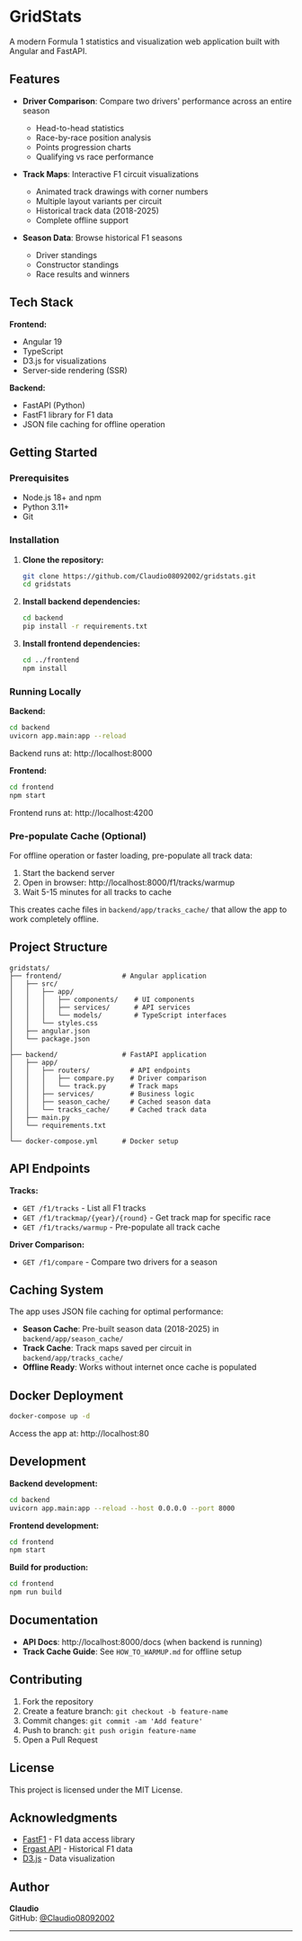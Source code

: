 # GridStats

A modern Formula 1 statistics and visualization web application built with Angular and FastAPI.

## Features

- **Driver Comparison**: Compare two drivers' performance across an entire season
  - Head-to-head statistics
  - Race-by-race position analysis
  - Points progression charts
  - Qualifying vs race performance

- **Track Maps**: Interactive F1 circuit visualizations
  - Animated track drawings with corner numbers
  - Multiple layout variants per circuit
  - Historical track data (2018-2025)
  - Complete offline support

- **Season Data**: Browse historical F1 seasons
  - Driver standings
  - Constructor standings
  - Race results and winners

## Tech Stack

**Frontend:**
- Angular 19
- TypeScript
- D3.js for visualizations
- Server-side rendering (SSR)

**Backend:**
- FastAPI (Python)
- FastF1 library for F1 data
- JSON file caching for offline operation

## Getting Started

### Prerequisites

- Node.js 18+ and npm
- Python 3.11+
- Git

### Installation

1. **Clone the repository:**
   ```bash
   git clone https://github.com/Claudio08092002/gridstats.git
   cd gridstats
   ```

2. **Install backend dependencies:**
   ```bash
   cd backend
   pip install -r requirements.txt
   ```

3. **Install frontend dependencies:**
   ```bash
   cd ../frontend
   npm install
   ```

### Running Locally

**Backend:**
```bash
cd backend
uvicorn app.main:app --reload
```
Backend runs at: http://localhost:8000

**Frontend:**
```bash
cd frontend
npm start
```
Frontend runs at: http://localhost:4200

### Pre-populate Cache (Optional)

For offline operation or faster loading, pre-populate all track data:

1. Start the backend server
2. Open in browser: http://localhost:8000/f1/tracks/warmup
3. Wait 5-15 minutes for all tracks to cache

This creates cache files in `backend/app/tracks_cache/` that allow the app to work completely offline.

## Project Structure

```
gridstats/
├── frontend/               # Angular application
│   ├── src/
│   │   ├── app/
│   │   │   ├── components/    # UI components
│   │   │   ├── services/      # API services
│   │   │   └── models/        # TypeScript interfaces
│   │   └── styles.css
│   ├── angular.json
│   └── package.json
│
├── backend/                # FastAPI application
│   ├── app/
│   │   ├── routers/          # API endpoints
│   │   │   ├── compare.py    # Driver comparison
│   │   │   └── track.py      # Track maps
│   │   ├── services/         # Business logic
│   │   ├── season_cache/     # Cached season data
│   │   └── tracks_cache/     # Cached track data
│   ├── main.py
│   └── requirements.txt
│
└── docker-compose.yml      # Docker setup
```

## API Endpoints

**Tracks:**
- `GET /f1/tracks` - List all F1 tracks
- `GET /f1/trackmap/{year}/{round}` - Get track map for specific race
- `GET /f1/tracks/warmup` - Pre-populate all track cache

**Driver Comparison:**
- `GET /f1/compare` - Compare two drivers for a season

## Caching System

The app uses JSON file caching for optimal performance:

- **Season Cache**: Pre-built season data (2018-2025) in `backend/app/season_cache/`
- **Track Cache**: Track maps saved per circuit in `backend/app/tracks_cache/`
- **Offline Ready**: Works without internet once cache is populated

## Docker Deployment

```bash
docker-compose up -d
```

Access the app at: http://localhost:80

## Development

**Backend development:**
```bash
cd backend
uvicorn app.main:app --reload --host 0.0.0.0 --port 8000
```

**Frontend development:**
```bash
cd frontend
npm start
```

**Build for production:**
```bash
cd frontend
npm run build
```

## Documentation

- **API Docs**: http://localhost:8000/docs (when backend is running)
- **Track Cache Guide**: See `HOW_TO_WARMUP.md` for offline setup

## Contributing

1. Fork the repository
2. Create a feature branch: `git checkout -b feature-name`
3. Commit changes: `git commit -am 'Add feature'`
4. Push to branch: `git push origin feature-name`
5. Open a Pull Request

## License

This project is licensed under the MIT License.

## Acknowledgments

- [FastF1](https://github.com/theOehrly/Fast-F1) - F1 data access library
- [Ergast API](http://ergast.com/mrd/) - Historical F1 data
- [D3.js](https://d3js.org/) - Data visualization

## Author

**Claudio**  
GitHub: [@Claudio08092002](https://github.com/Claudio08092002)

---
